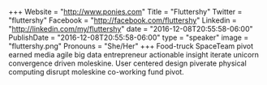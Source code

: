 +++
Website = "http://www.ponies.com"
Title = "Fluttershy"
Twitter = "fluttershy"
Facebook = "http://facebook.com/fluttershy"
Linkedin = "http://linkedin.com/my/fluttershy"
date = "2016-12-08T20:55:58-06:00"
PublishDate = "2016-12-08T20:55:58-06:00"
type = "speaker"
image = "fluttershy.png"
Pronouns = "She/Her"
+++
Food-truck SpaceTeam pivot earned media agile big data entrepreneur actionable insight iterate unicorn convergence driven moleskine. User centered design piverate physical computing disrupt moleskine co-working fund pivot.
